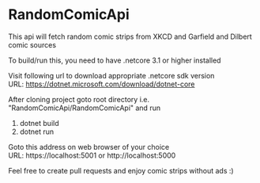# RandomComicApi
This api will fetch random comic strips from XKCD and Garfield and Dilbert comic sources

To build/run this, you need to have .netcore 3.1 or higher installed

Visit following url to download appropriate .netcore sdk version <br/>
URL: https://dotnet.microsoft.com/download/dotnet-core

After cloning project goto root directory i.e. "RandomComicApi/RandomComicApi"
and run 
1) dotnet build
2) dotnet run

Goto this address on web browser of your choice <br/>
URL: https://localhost:5001 or http://localhost:5000

Feel free to create pull requests and enjoy comic strips without ads :)
